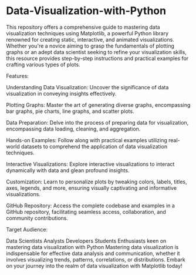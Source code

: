 # Data-Visualization-with-Python
This repository offers a comprehensive guide to mastering data visualization techniques using Matplotlib, a powerful Python library renowned for creating static, interactive, and animated visualizations. Whether you're a novice aiming to grasp the fundamentals of plotting graphs or an adept data scientist seeking to refine your visualization skills, this resource provides step-by-step instructions and practical examples for crafting various types of plots.

Features:

Understanding Data Visualization: Uncover the significance of data visualization in conveying insights effectively.

Plotting Graphs: Master the art of generating diverse graphs, encompassing bar graphs, pie charts, line graphs, and scatter plots.

Data Preparation: Delve into the process of preparing data for visualization, encompassing data loading, cleaning, and aggregation.

Hands-on Examples: Follow along with practical examples utilizing real-world datasets to comprehend the application of data visualization techniques.

Interactive Visualizations: Explore interactive visualizations to interact dynamically with data and glean profound insights.

Customization: Learn to personalize plots by tweaking colors, labels, titles, axes, legends, and more, ensuring visually captivating and informative visualizations.

GitHub Repository: Access the complete codebase and examples in a GitHub repository, facilitating seamless access, collaboration, and community contributions.

Target Audience:

Data Scientists
Analysts
Developers
Students
Enthusiasts keen on mastering data visualization with Python
Mastering data visualization is indispensable for effective data analysis and communication, whether it involves visualizing trends, patterns, correlations, or distributions. Embark on your journey into the realm of data visualization with Matplotlib today!
















